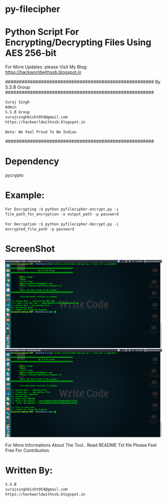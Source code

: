 # py-filecipher

# Python  Script For Encrypting/Decrypting Files Using AES 256-bit

For More Updates:
	please Visit My Blog: https://hackworldwithssb.blogspot.in

######################################################
				By S.S.B Group							
######################################################

	Suraj Singh
	Admin
	S.S.B Group
	surajsinghbisht054@gmail.com
	https://hackworldwithssb.blogspot.in

	Note: We Feel Proud To Be Indian
######################################################

# Dependency
pycrypto


# Example:
	For Encrypting :$ python pyfilecipher-encrypt.py -i file_path_for_encryption -o output_path -p password
	
	For Decryption :$ python pyfilecipher-decrypt.py -i encrypted_file_path -p password

# ScreenShot
![Encryption Screenshot](src/encrypt.png?raw=true "pyfilecipher-encrypt.py")
![Decryption Screenshot](src/decrypt.png?raw=true "pyfilecipher-decrypt.py")

For More Informations About The Tool.. Read README Txt file
Please Feel Free For Contribution.

# Written By: 
	S.S.B
	surajsinghbisht054@gmail.com
	https://hackworldwithssb.blogspot.in 